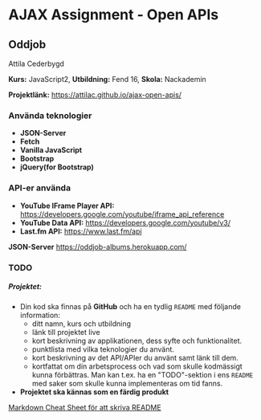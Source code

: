 # AJAX Assignment - Open APIs

## Oddjob

Attila Cederbygd

**Kurs:** JavaScript2, **Utbildning:** Fend 16, **Skola:** Nackademin

**Projektlänk:** https://attilac.github.io/ajax-open-apis/

### Använda teknologier
* **JSON-Server**
* **Fetch**
* **Vanilla JavaScript**
* **Bootstrap**
* **jQuery(for Bootstrap)**


### API-er använda
* **YouTube IFrame Player API:** https://developers.google.com/youtube/iframe_api_reference
* **YouTube Data API:** https://developers.google.com/youtube/v3/
* **Last.fm API:** https://www.last.fm/api

**JSON-Server** https://oddjob-albums.herokuapp.com/

### TODO

##### Projektet: 

* Din kod ska finnas på __GitHub__ och ha en tydlig `README` med följande information:
    - ditt namn, kurs och utbildning
    - länk till projektet live
    - kort beskrivning av applikationen, dess syfte och funktionalitet.
    - punktlista med vilka teknologier du använt.
    - kort beskrivning av det API/APIer du använt samt länk till dem.
    - kortfattat om din arbetsprocess och vad som skulle kodmässigt kunna förbättras. Man kan t.ex. ha en "TODO"-sektion i ens `README` med saker som skulle kunna implementeras om tid fanns.
* **Projektet ska kännas som en färdig produkt**



[Markdown Cheat Sheet för att skriva README](https://github.com/adam-p/markdown-here/wiki/Markdown-Cheatsheet)


